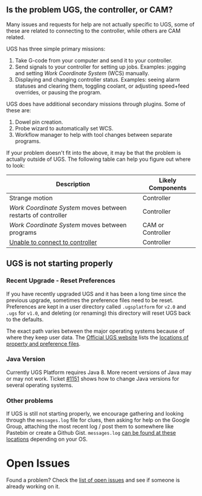 ## Is the problem UGS, the controller, or CAM?

Many issues and requests for help are not actually specific to UGS, some of these are related to connecting to the controller, while others are CAM related.

UGS has three simple primary missions:
1. Take G-code from your computer and send it to your controller.
1. Send signals to your controller for setting up jobs. Examples: jogging and setting _Work Coordinate System_ (WCS) manually.
1. Displaying and changing controller status. Examples: seeing alarm statuses and clearing them, toggling coolant, or adjusting speed+feed overrides, or pausing the program.

UGS does have additional secondary missions through plugins. Some of these are:
1. Dowel pin creation.
1. Probe wizard to automatically set WCS.
1. Workflow manager to help with tool changes between separate programs.

If your problem doesn't fit into the above, it may be that the problem is actually outside of UGS. The following table can help you figure out where to look:

| Description | Likely Components |
| --- | --- |
| Strange motion | Controller |
| _Work Coordinate System_ moves between restarts of controller | Controller |
| _Work Coordinate System_ moves between programs | CAM or Controller |
| [Unable to connect to controller](/winder/Universal-G-Code-Sender/wiki/Connecting-the-Controller) | Controller |

## UGS is not starting properly
### Recent Upgrade - Reset Preferences
If you have recently upgraded UGS and it has been a long time since the previous upgrade, sometimes the preference files need to be reset. Preferences are kept in a user directory called `.ugsplatform` for `v2.0` and `.ugs` for `v1.0`, and deleting (or renaming) this directory will reset UGS back to the defaults.

The exact path varies between the major operating systems because of where they keep user data. The [Official UGS website](http://winder.github.io/ugs_website) lists the [locations of property and preference files](http://winder.github.io/ugs_website/guide/troubleshooting/#property-files).

### Java Version
Currently UGS Platform requires Java 8. More recent versions of Java may or may not work. Ticket [#1151](https://github.com/winder/Universal-G-Code-Sender/issues/1151) shows how to change Java versions for several operating systems.

### Other problems
If UGS is still not starting properly, we encourage gathering and looking through the `messages.log` file for clues, then asking for help on the Google Group, attaching the most recent log / post them to somewhere like Pastebin or create a Github Gist. `messages.log` [can be found at these locations](http://winder.github.io/ugs_website/guide/troubleshooting/#property-files) depending on your OS.

# Open Issues
Found a problem? Check the [list of open issues](https://github.com/winder/Universal-G-Code-Sender/issues) and see if someone is already working on it.